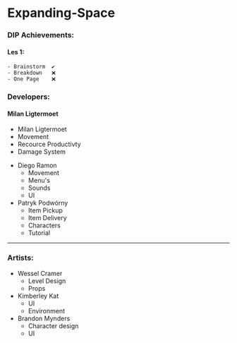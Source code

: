 # Expanding-Space


### DIP Achievements:
  #### Les 1:
    - Brainstorm  ✔️
    - Breakdown   ❌
    - One Page    ❌
### Developers:

#### Milan Ligtermoet
  - Milan Ligtermoet
  - Movement
  - Recource Productivty
  - Damage System
* Diego Ramon
  * Movement
  * Menu's
  * Sounds
  * UI
* Patryk Podwórny
  * Item Pickup
  * Item Delivery
  * Characters
  * Tutorial
  
___

### Artists:
* Wessel Cramer
  * Level Design
  * Props
* Kimberley Kat
  * UI
  * Environment
* Brandon Mynders
  * Character design
  * UI
